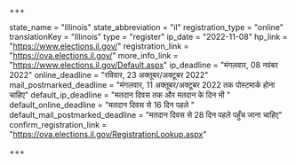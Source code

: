 +++

state_name = "Illinois"
state_abbreviation = "il"
registration_type = "online"
translationKey = "Illinois"
type = "register"
ip_date = "2022-11-08"
hp_link = "https://www.elections.il.gov/"
registration_link = "https://ova.elections.il.gov/"
more_info_link = "https://www.elections.il.gov/Default.aspx"
ip_deadline = "मंगलवार, 08 नवंबर 2022"
online_deadline = "रविवार, 23 अक्तूबर/अक्टूबर 2022"
mail_postmarked_deadline = "मंगलवार, 11 अक्तूबर/अक्टूबर 2022 तक पोस्टमार्क होना चाहिए"
default_ip_deadline = "मतदान दिवस तक और मतदान के दिन भी "
default_online_deadline = "मतदान दिवस से 16 दिन पहले "
default_mail_postmarked_deadline = "मतदान दिवस से 28 दिन पहले पहुँच जाना चाहिए"
confirm_registration_link = "https://ova.elections.il.gov/RegistrationLookup.aspx"

+++